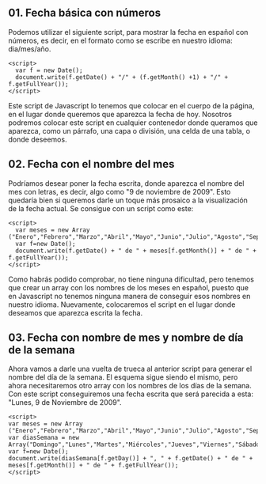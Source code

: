 ## 01. Fecha básica con números
Podemos utilizar el siguiente script, para mostrar la fecha en español con números, es decir, en el formato como se escribe en nuestro idioma: dia/mes/año.
```
<script>
  var f = new Date();
  document.write(f.getDate() + "/" + (f.getMonth() +1) + "/" + f.getFullYear());
</script>
```

Este script de Javascript lo tenemos que colocar en el cuerpo de la página, en el lugar donde queremos que aparezca la fecha de hoy. Nosotros podremos colocar este script en cualquier contenedor donde queramos que aparezca, como un párrafo, una capa o división, una celda de una tabla, o donde deseemos.

## 02. Fecha con el nombre del mes
Podríamos desear poner la fecha escrita, donde aparezca el nombre del mes con letras, es decir, algo como "9 de noviembre de 2009". Esto quedaría bien si queremos darle un toque más prosaico a la visualización de la fecha actual. Se consigue con un script como este:
```
<script>
  var meses = new Array ("Enero","Febrero","Marzo","Abril","Mayo","Junio","Julio","Agosto","Septiembre","Octubre","Noviembre","Diciembre");
  var f=new Date();
  document.write(f.getDate() + " de " + meses[f.getMonth()] + " de " + f.getFullYear());
</script>
```

Como habrás podido comprobar, no tiene ninguna dificultad, pero tenemos que crear un array con los nombres de los meses en español, puesto que en Javascript no tenemos ninguna manera de conseguir esos nombres en nuestro idioma. Nuevamente, colocaremos el script en el lugar donde deseamos que aparezca escrita la fecha.

## 03. Fecha con nombre de mes y nombre de día de la semana
Ahora vamos a darle una vuelta de trueca al anterior script para generar el nombre del día de la semana. El esquema sigue siendo el mismo, pero ahora necesitaremos otro array con los nombres de los días de la semana. Con este script conseguiremos una fecha escrita que será parecida a esta: "Lunes, 9 de Noviembre de 2009".
  ```
  <script>
  var meses = new Array ("Enero","Febrero","Marzo","Abril","Mayo","Junio","Julio","Agosto","Septiembre","Octubre","Noviembre","Diciembre");
  var diasSemana = new Array("Domingo","Lunes","Martes","Miércoles","Jueves","Viernes","Sábado");
  var f=new Date();
  document.write(diasSemana[f.getDay()] + ", " + f.getDate() + " de " + meses[f.getMonth()] + " de " + f.getFullYear());
</script>
```
